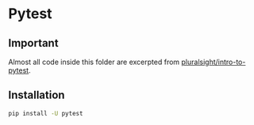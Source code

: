 # Pytest

## Important

Almost all code inside this folder are excerpted from [pluralsight/intro-to-pytest](https://github.com/pluralsight/intro-to-pytest).

## Installation

```bash
pip install -U pytest
```
